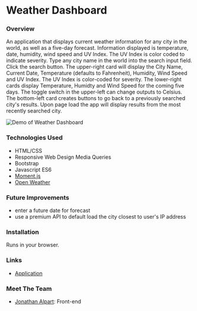 # Weather Dashboard

### Overview
An application that displays current weather information for any city in the world, as well as a five-day forecast. Information displayed is temperature, date, humidity, wind speed and UV Index. The UV Index is color coded to indicate severity. Type any city name in the world into the search input field. Click the search button. The upper-right card will display the City Name, Current Date, Temperature (defaults to Fahrenheit), Humidity, Wind Speed and UV Index. The UV Index is color-coded for severity. The lower-right cards display Temperature, Humidty and Wind Speed for the coming five days. The toggle switch in the upper-left can change outputs to Celsius. The bottom-left card creates buttons to go back to a previously searched city's results. Upon page load the app will display results from the most recently searched city.

![Demo of Weather Dashboard](demo.gif?raw=true)

### Technologies Used
* HTML/CSS
* Responsive Web Design Media Queries
* Bootstrap
* Javascript ES6
* [Moment.js](https://momentjs.com/)
* [Open Weather](https://openweathermap.org/api/)

### Future Improvements
* enter a future date for forecast
* use a premium API to default load the city closest to user's IP address

### Installation 
Runs in your browser.

### Links
* [Application](https://jack-aaron.github.io/Weather-Dashboard/)

### Meet The Team
* [Jonathan Alpart](https://github.com/Jack-Aaron/): Front-end

